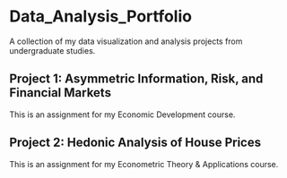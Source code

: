 # Data_Analysis_Portfolio
A collection of my data visualization and analysis projects from undergraduate studies.

## Project 1: Asymmetric Information, Risk, and Financial Markets

This is an assignment for my Economic Development course.

## Project 2: Hedonic Analysis of House Prices

This is an assignment for my Econometric Theory & Applications course.
